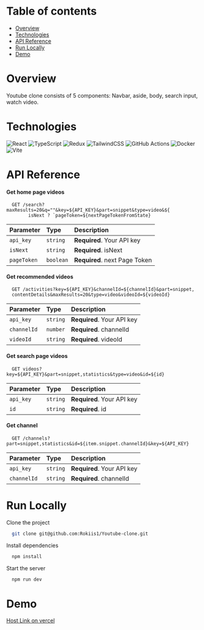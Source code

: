
# Table of contents

- [Overview](#overview)
- [Technologies](#technologies)
- [API Reference](#api-reference)
- [Run Locally](#run-locally)
- [Demo](#demo)

# Overview

Youtube clone consists of 5 components: Navbar, aside, body, search input, watch video.

# Technologies

![React](https://img.shields.io/badge/react-%2320232a.svg?style=for-the-badge&logo=react&logoColor=%2361DAFB) 
![TypeScript](https://img.shields.io/badge/typescript-%23007ACC.svg?style=for-the-badge&logo=typescript&logoColor=white)
![Redux](https://img.shields.io/badge/redux-%23593d88.svg?style=for-the-badge&logo=redux&logoColor=white)
![TailwindCSS](https://img.shields.io/badge/tailwindcss-%2338B2AC.svg?style=for-the-badge&logo=tailwind-css&logoColor=white)
![GitHub Actions](https://img.shields.io/badge/github%20actions-%232671E5.svg?style=for-the-badge&logo=githubactions&logoColor=white)
![Docker](https://img.shields.io/badge/docker-%230db7ed.svg?style=for-the-badge&logo=docker&logoColor=white)
![Vite](https://img.shields.io/badge/vite-%23646CFF.svg?style=for-the-badge&logo=vite&logoColor=white)

# API Reference

#### Get home page videos

```http
  GET /search?maxResults=20&q=""&key=${API_KEY}&part=snippet&type=video&${
        isNext ? `pageToken=${nextPageTokenFromState}
```

| Parameter | Type     | Description                |
| :-------- | :------- | :------------------------- |
| `api_key` | `string` | **Required**. Your API key |
| `isNext`  | `string` | **Required**. isNext  |
| `pageToken` | `boolean`| **Required**. next Page Token |

#### Get recommended videos 

```http
  GET /activities?key=${API_KEY}&channelId=${channelId}&part=snippet,
  contentDetails&maxResults=20&type=video&videoId=${videoId}
```

| Parameter | Type     | Description                       |
| :-------- | :------- | :-------------------------------- |
| `api_key` | `string` | **Required**. Your API key |
| `channelId`| `number`| **Required**. channelId |
| `videoId`| `string`  | **Required**. videoId |

#### Get search page videos

```http
  GET videos?key=${API_KEY}&part=snippet,statistics&type=video&id=${id}
```

| Parameter | Type     | Description                |
| :-------- | :------- | :------------------------- |
| `api_key` | `string` | **Required**. Your API key |
| `id`| `string`| **Required**. id |

#### Get channel

```http
  GET /channels?part=snippet,statistics&id=${item.snippet.channelId}&key=${API_KEY}
```

| Parameter | Type     | Description                |
| :-------- | :------- | :------------------------- |
| `api_key` | `string` | **Required**. Your API key |
| `channelId`| `string`| **Required**. channelId |

# Run Locally

Clone the project

```bash
  git clone git@github.com:Rokiis1/Youtube-clone.git
```

Install dependencies

```bash
  npm install
```

Start the server

```bash
  npm run dev
```

# Demo

[Host Link on vercel](https://youtube-clone-rokiis1.vercel.app/)

